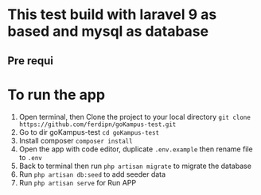 # This test build with laravel 9 as based and mysql as database

## Pre requi

# To run the app

1. Open terminal, then Clone the project to your local directory `git clone https://github.com/ferdipn/goKampus-test.git`
2. Go to dir goKampus-test `cd goKampus-test`
3. Install composer `composer install`
4. Open the app with code editor, duplicate `.env.example` then rename file to `.env`
5. Back to terminal then run `php artisan migrate` to migrate the database
6. Run `php artisan db:seed` to add seeder data
7. Run `php artisan serve` for Run APP
